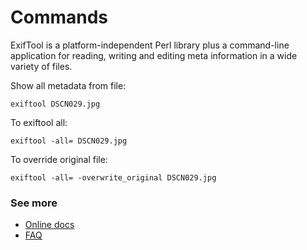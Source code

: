 # Commands

ExifTool is a platform-independent Perl library plus a command-line application for reading, writing and editing meta information in a wide variety of files. 

Show all metadata from file:
```
exiftool DSCN029.jpg
```
To exiftool all:
```
exiftool -all= DSCN029.jpg
```

To override original file:
```
exiftool -all= -overwrite_original DSCN029.jpg
```


### See more
- [Online docs](https://exiftool.org/)
- [FAQ](https://exiftool.org/faq.html)
